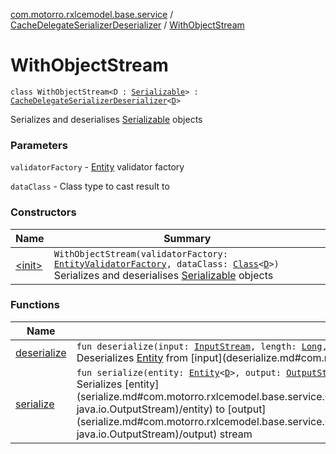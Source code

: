 [com.motorro.rxlcemodel.base.service](../../index.md) / [CacheDelegateSerializerDeserializer](../index.md) / [WithObjectStream](./index.md)

# WithObjectStream

`class WithObjectStream<D : `[`Serializable`](http://docs.oracle.com/javase/6/docs/api/java/io/Serializable.html)`> : `[`CacheDelegateSerializerDeserializer`](../index.md)`<`[`D`](index.md#D)`>`

Serializes and deserialises [Serializable](http://docs.oracle.com/javase/6/docs/api/java/io/Serializable.html) objects

### Parameters

`validatorFactory` - [Entity](../../../com.motorro.rxlcemodel.base.entity/-entity/index.md) validator factory

`dataClass` - Class type to cast result to

### Constructors

| Name | Summary |
|---|---|
| [&lt;init&gt;](-init-.md) | `WithObjectStream(validatorFactory: `[`EntityValidatorFactory`](../../../com.motorro.rxlcemodel.base.entity/-entity-validator-factory/index.md)`, dataClass: `[`Class`](http://docs.oracle.com/javase/6/docs/api/java/lang/Class.html)`<`[`D`](index.md#D)`>)`<br>Serializes and deserialises [Serializable](http://docs.oracle.com/javase/6/docs/api/java/io/Serializable.html) objects |

### Functions

| Name | Summary |
|---|---|
| [deserialize](deserialize.md) | `fun deserialize(input: `[`InputStream`](http://docs.oracle.com/javase/6/docs/api/java/io/InputStream.html)`, length: `[`Long`](https://kotlinlang.org/api/latest/jvm/stdlib/kotlin/-long/index.html)`, invalidated: `[`Boolean`](https://kotlinlang.org/api/latest/jvm/stdlib/kotlin/-boolean/index.html)`): `[`Entity`](../../../com.motorro.rxlcemodel.base.entity/-entity/index.md)`<`[`D`](index.md#D)`>?`<br>Deserializes [Entity](../../../com.motorro.rxlcemodel.base.entity/-entity/index.md) from [input](deserialize.md#com.motorro.rxlcemodel.base.service.CacheDelegateSerializerDeserializer.WithObjectStream$deserialize(java.io.InputStream, kotlin.Long, kotlin.Boolean)/input) stream |
| [serialize](serialize.md) | `fun serialize(entity: `[`Entity`](../../../com.motorro.rxlcemodel.base.entity/-entity/index.md)`<`[`D`](index.md#D)`>, output: `[`OutputStream`](http://docs.oracle.com/javase/6/docs/api/java/io/OutputStream.html)`): `[`Unit`](https://kotlinlang.org/api/latest/jvm/stdlib/kotlin/-unit/index.html)<br>Serializes [entity](serialize.md#com.motorro.rxlcemodel.base.service.CacheDelegateSerializerDeserializer.WithObjectStream$serialize(com.motorro.rxlcemodel.base.entity.Entity((com.motorro.rxlcemodel.base.service.CacheDelegateSerializerDeserializer.WithObjectStream.D)), java.io.OutputStream)/entity) to [output](serialize.md#com.motorro.rxlcemodel.base.service.CacheDelegateSerializerDeserializer.WithObjectStream$serialize(com.motorro.rxlcemodel.base.entity.Entity((com.motorro.rxlcemodel.base.service.CacheDelegateSerializerDeserializer.WithObjectStream.D)), java.io.OutputStream)/output) stream |
